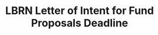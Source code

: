 ---
layout: post
title: LBRN Letter of Intent for Fund Proposals Deadline
categories: events
eventDate: September 10, 2018
endTime: 4:30pm
textOnUrl: LBRN Letter of Intent for Fund Proposals competition
link: //LBRN-LOI-2018-08.html
description: We are pleased to announce the launch of the Letter of Intent for the following LBRN Fund Proposals competitions.
---